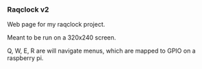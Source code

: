 ### Raqclock v2
Web page for my raqclock project.

Meant to be run on a 320x240 screen.

Q, W, E, R are will navigate menus, which are mapped to GPIO on a raspberry pi.